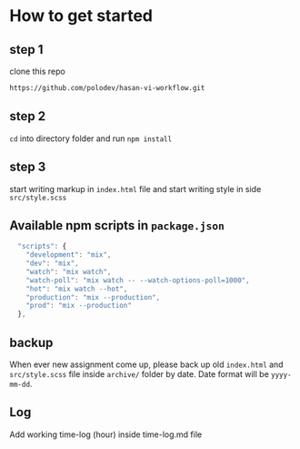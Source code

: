 # How to get started

## step 1
clone this repo 
~~~bash
https://github.com/polodev/hasan-vi-workflow.git 
~~~

## step 2     
`cd` into directory folder and run `npm install`

## step 3   
start writing markup in `index.html` file and start writing style in side `src/style.scss`

## Available npm scripts in `package.json`
~~~js
  "scripts": {
    "development": "mix",
    "dev": "mix",
    "watch": "mix watch",
    "watch-poll": "mix watch -- --watch-options-poll=1000",
    "hot": "mix watch --hot",
    "production": "mix --production",
    "prod": "mix --production"
  },
~~~

## backup
When ever new assignment come up, please back up old `index.html` and `src/style.scss` file
inside `archive/` folder by date. Date format will be `yyyy-mm-dd`. 

## Log 
Add working time-log (hour) inside time-log.md file 







